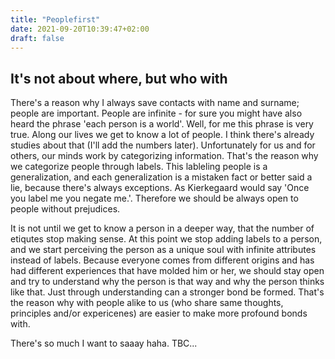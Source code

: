 ```yaml
---
title: "Peoplefirst"
date: 2021-09-20T10:39:47+02:00
draft: false
---
```


## It's not about where, but who with

There's a reason why I always save contacts with name and surname; people are important.
People are infinite - for sure you might have also heard the phrase 'each person is a world'. Well, for me this phrase is very true. 
Along our lives we get to know a lot of people. I think there's already studies about that (I'll add the numbers later). Unfortunately for us and for others, our minds work by categorizing information. That's the reason why we categorize people through labels. This lableling people is a generalization, and each generalization is a mistaken fact or better said a lie, because there's always exceptions. As Kierkegaard would say 'Once you label me you negate me.'. Therefore we should be always open to people without prejudices. 

It is not until we get to know a person in a deeper way, that the number of etiqutes stop making sense. At this point we stop adding labels to a person, and we start perceiving the person as a unique soul with infinite attributes instead of labels. 
Because everyone comes from different origins and has had different experiences that have molded him or her, we should stay open and try to understand why the person is that way and why the person thinks like that. Just through understanding can a stronger bond be formed. That's the reason why with people alike to us (who share same thoughts, principles and/or expericenes) are easier to make more profound bonds with. 

There's so much I want to saaay haha. TBC...